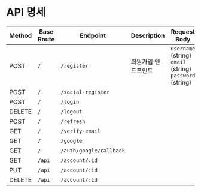 # API 명세

| Method | Base Route | Endpoint | Description | Request Body | Response |
|--------|------------|----------|-------------|--------------|----------|
| POST   | `/` | `/register`| 회원가입 엔드포인트 | `username` (string) `email` (string) `password` (string) | Success or error message |
| POST   | `/` | `/social-register` | |  |    |
| POST   | `/` | `/login` |  |  | |
| DELETE | `/` | `/logout` |  |  |  |
| POST   | `/` | `/refresh` |  |  |  |
| GET    | `/` | `/verify-email` |  |  |  |
| GET    | `/` | `/google` | |  | |
| GET    | `/` | `/auth/google/callback` |  | |  |
| GET    | `/api` | `/account/:id` | |  | |
| PUT    | `/api` | `/account/:id` | | |    |
| DELETE | `/api` | `/account/:id` | |   |  |
